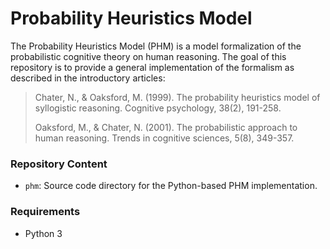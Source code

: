 Probability Heuristics Model
============================

The Probability Heuristics Model (PHM) is a model formalization of the probabilistic cognitive theory on human reasoning. The goal of this repository is to provide a general implementation of the formalism as described in the introductory articles:

> Chater, N., & Oaksford, M. (1999). The probability heuristics model of syllogistic reasoning. Cognitive psychology, 38(2), 191-258.
>
> Oaksford, M., & Chater, N. (2001). The probabilistic approach to human reasoning. Trends in cognitive sciences, 5(8), 349-357.

### Repository Content

- `phm`: Source code directory for the Python-based PHM implementation.

### Requirements

- Python 3
